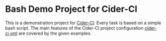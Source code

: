 
Bash Demo Project for Cider-CI
==============================

This is a demonstration project for [Cider-CI][]. Every task is based on
a simple bash script. The main features of the Cider-CI project configuration
[cider-ci.yml](cider-ci.yml) are covered by the given examples.


  [Cider-CI]: https://github.com/cider-ci/cider-ci
